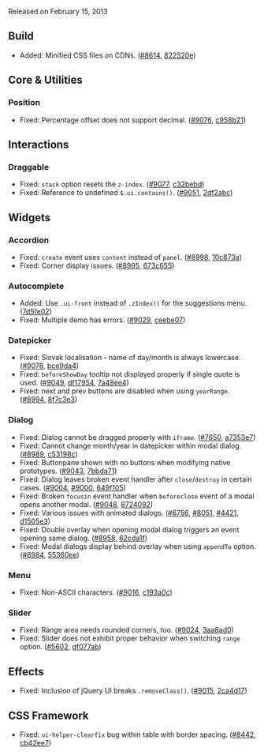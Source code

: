 <script>{
	"title": "jQuery UI 1.10.1 Changelog"
}</script>

Released on February 15, 2013

## Build

* Added: Minified CSS files on CDNs. ([#8614](http://bugs.jqueryui.com/ticket/8614), [822520e](https://github.com/jquery/jquery-ui/commit/822520ece7520457c045b1dae77b6ffc5b96654a))

## Core &amp; Utilities

### Position

* Fixed: Percentage offset does not support decimal. ([#9076](http://bugs.jqueryui.com/ticket/9076), [c958b21](https://github.com/jquery/jquery-ui/commit/c958b211db2632a02f26e14f57c0862c57870aee))

## Interactions

### Draggable

* Fixed: `stack` option resets the `z-index`. ([#9077](http://bugs.jqueryui.com/ticket/9077), [c32bebd](https://github.com/jquery/jquery-ui/commit/c32bebd1bd28d158b017bb1dd7f95fb1d8a8d567))
* Fixed: Reference to undefined `$.ui.contains()`. ([#9051](http://bugs.jqueryui.com/ticket/9051), [2df2abc](https://github.com/jquery/jquery-ui/commit/2df2abcbf139262e1ed3e1b9aa19d3ffc6b59cb9))

## Widgets

### Accordion

* Fixed: `create` event uses `content` instead of `panel`. ([#8998](http://bugs.jqueryui.com/ticket/8998), [10c873a](https://github.com/jquery/jquery-ui/commit/10c873ab6cf2333f7e51784e84c03a0fbb975e1f))
* Fixed: Corner display issues. ([#8995](http://bugs.jqueryui.com/ticket/8995), [673c655](https://github.com/jquery/jquery-ui/commit/673c6558e01dd8a5423ec21bf40d6efe443580d2))

### Autocomplete

* Added: Use `.ui-front` instead of `.zIndex()` for the suggestions menu. ([7d5fe02](https://github.com/jquery/jquery-ui/commit/7d5fe02dd9e3af3ebbb4fcc3092045139b166c48))
* Fixed: Multiple demo has errors. ([#9029](http://bugs.jqueryui.com/ticket/9029), [ceebe07](https://github.com/jquery/jquery-ui/commit/ceebe07e2c99190030c16b031813ae660d9283d1))

### Datepicker

* Fixed: Slovak localisation - name of day/month is always lowercase. ([#9078](http://bugs.jqueryui.com/ticket/9078), [bce9da4](https://github.com/jquery/jquery-ui/commit/bce9da420646b6cee859475af6616aa9107f0158))
* Fixed: `beforeShowDay` tooltip not displayed properly if single quote is used. ([#9049](http://bugs.jqueryui.com/ticket/9049), [df17954](https://github.com/jquery/jquery-ui/commit/df179542cc6593b1816d487c72c470a73940ff11), [7a49ee4](https://github.com/jquery/jquery-ui/commit/7a49ee4cd3a59a11e8c65cb1974481d86e2fd4d7))
* Fixed: next and prev buttons are disabled when using `yearRange`. ([#8994](http://bugs.jqueryui.com/ticket/8994), [8f7c3e3](https://github.com/jquery/jquery-ui/commit/8f7c3e309cae07c75b930c55f14c05053d5028e9))

### Dialog

* Fixed: Dialog cannot be dragged properly with `iframe`. ([#7650](http://bugs.jqueryui.com/ticket/7650), [a7353e7](https://github.com/jquery/jquery-ui/commit/a7353e7c9ba18e017813195c885115338800e13d))
* Fixed: Cannot change month/year in datepicker within modal dialog. ([#8989](http://bugs.jqueryui.com/ticket/8989), [c53198c](https://github.com/jquery/jquery-ui/commit/c53198c2099d25e80887c86af6d0e624414cc2f7))
* Fixed: Buttonpane shown with no buttons when modifying native prototypes. ([#9043](http://bugs.jqueryui.com/ticket/9043), [7bbda71](https://github.com/jquery/jquery-ui/commit/7bbda71a32cc4953715ed34eab2ab48c5e736154))
* Fixed: Dialog leaves broken event handler after `close`/`destroy` in certain cases. ([#9004](http://bugs.jqueryui.com/ticket/9004), [#9000](http://bugs.jqueryui.com/ticket/9000), [649f105](https://github.com/jquery/jquery-ui/commit/649f105229b2a24adc21cba2d56cb05a59711ccb))
* Fixed: Broken `focusin` event handler when `beforeclose` event of a modal opens another modal. ([#9048](http://bugs.jqueryui.com/ticket/9048), [8724092](https://github.com/jquery/jquery-ui/commit/8724092e5070125e2610e8b0e6ee9ada126cf504))
* Fixed: Various issues with animated dialogs. ([#6756](http://bugs.jqueryui.com/ticket/6756), [#8051](http://bugs.jqueryui.com/ticket/8051), [#4421](http://bugs.jqueryui.com/ticket/4421), [d1505e3](https://github.com/jquery/jquery-ui/commit/d1505e3434ef99e0068347a5e8179a0ffd737676))
* Fixed: Double overlay when opening modal dialog triggers an event opening same dialog. ([#8958](http://bugs.jqueryui.com/ticket/8958), [62cda1f](https://github.com/jquery/jquery-ui/commit/62cda1f95d0e7040153f0b5fe5745d199a0a094e))
* Fixed: Modal dialogs display behind overlay when using `appendTo` option. ([#8984](http://bugs.jqueryui.com/ticket/8984), [55360ee](https://github.com/jquery/jquery-ui/commit/55360eeb7eae5c560d51b09178e64d83c59223a6))

### Menu

* Fixed: Non-ASCII characters. ([#9016](http://bugs.jqueryui.com/ticket/9016), [c193a0c](https://github.com/jquery/jquery-ui/commit/c193a0ce17b30188576fcdb9e4b2222ce7f02f47))

### Slider

* Fixed: Range area needs rounded corners, too. ([#9024](http://bugs.jqueryui.com/ticket/9024), [3aa8ad0](https://github.com/jquery/jquery-ui/commit/3aa8ad0c4ad15ceac52c4f653b7d4e66995bb297))
* Fixed: Slider does not exhibit proper behavior when switching `range` option. ([#5602](http://bugs.jqueryui.com/ticket/5602), [df077ab](https://github.com/jquery/jquery-ui/commit/df077abfc2a236a373d2080a9ceae97bb48c2620))

## Effects

* Fixed: Inclusion of jQuery UI breaks `.removeClass()`. ([#9015](http://bugs.jqueryui.com/ticket/9015), [2ca4d17](https://github.com/jquery/jquery-ui/commit/2ca4d17982bfedc723f499b41e0936ada9eaa852))

## CSS Framework

* Fixed: `ui-helper-clearfix` bug within table with border spacing. ([#8442](http://bugs.jqueryui.com/ticket/8442), [cb42ee7](https://github.com/jquery/jquery-ui/commit/cb42ee7ccdf6e32be14341a34a037c7f4508c157))
